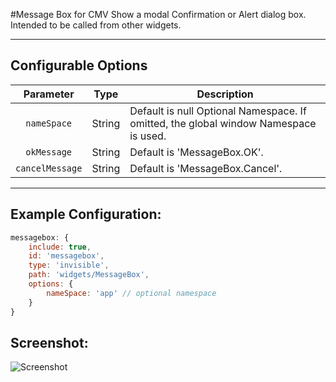 #Message Box for CMV
Show a modal Confirmation or Alert dialog box. Intended to be called from other widgets.

---
## Configurable Options

| Parameter | Type | Description |
| :----: | :--: | ----------- |
| `nameSpace` | String | Default is null Optional Namespace. If omitted, the global window Namespace is used. |
| `okMessage` | String | Default is 'MessageBox.OK'. |
| `cancelMessage` | String | Default is 'MessageBox.Cancel'. |


---
## Example Configuration:
``` javascript
messagebox: {
    include: true,
    id: 'messagebox',
    type: 'invisible',
    path: 'widgets/MessageBox',
    options: {
        nameSpace: 'app' // optional namespace
    }
}
```
## Screenshot:
![Screenshot](https://tmcgee.github.io/cmv-widgets/images/messagebox1.jpg)

